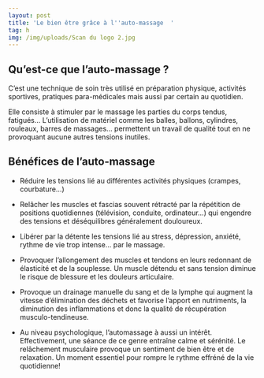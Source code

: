 ```yaml
---
layout: post
title: 'Le bien être grâce à l''auto-massage  '
tag: h
img: /img/uploads/Scan du logo 2.jpg
---
```

## Qu’est-ce que l’auto-massage ?

C’est une technique de soin très utilisé en préparation physique, activités sportives, pratiques para-médicales mais aussi par certain au quotidien. 

Elle consiste à stimuler par le massage les parties du corps tendus, fatigués… L’utilisation de matériel comme les balles, ballons, cylindres, rouleaux, barres de massages… permettent un travail de qualité tout en ne provoquant aucune autres tensions inutiles.

## Bénéfices de l’auto-massage  

- Réduire les tensions lié au différentes activités physiques (crampes, courbature…) 

- Relâcher les muscles et fascias souvent rétracté par la répétition de positions quotidiennes (télévision, conduite, ordinateur…) qui engendre des tensions et déséquilibres généralement douloureux. 

- Libérer par la détente les tensions lié au stress, dépression, anxiété, rythme de vie trop intense… par le massage.

- Provoquer l’allongement des muscles et tendons en leurs redonnant de élasticité et de la souplesse. Un muscle détendu et sans tension diminue le risque de blessure et les douleurs articulaire.

- Provoque un drainage manuelle du sang et de la lymphe qui augment la vitesse d’élimination des déchets et favorise l’apport en nutriments, la diminution des inflammations et donc la qualité de récupération musculo-tendineuse.

- Au niveau psychologique, l’automassage à aussi un intérêt. Effectivement, une séance de ce genre entraîne calme et sérénité. Le relâchement musculaire provoque un sentiment de bien être et de relaxation. Un moment essentiel pour rompre le rythme effréné de la vie quotidienne! 
